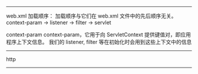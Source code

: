 
-------------------------------------------------------------------------------------
web.xml 加载顺序：
	加载顺序与它们在 web.xml 文件中的先后顺序无关。
	context-param -> listener -> filter -> servlet

context-param 
	context-param，它用于向 ServletContext 提供键值对，即应用程序上下文信息。
	我们的 listener, filter 等在初始化时会用到这些上下文中的信息

--------------------------------------------------------------------------------------
http



---------------------------------------------------------------------------------------